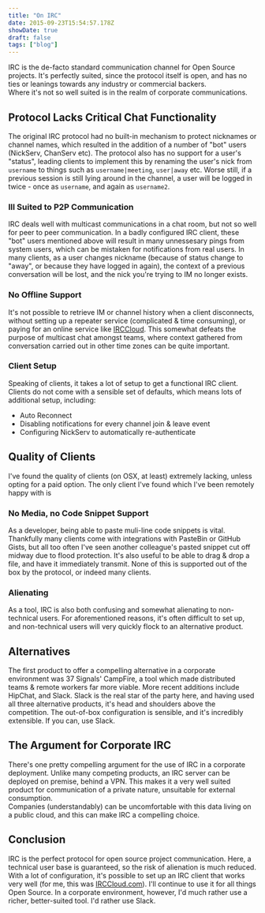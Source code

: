 ```yaml
---
title: "On IRC"
date: 2015-09-23T15:54:57.178Z
showDate: true
draft: false
tags: ["blog"]
---
```


IRC is the de-facto standard communication channel for Open Source projects. It's perfectly suited, since the protocol itself is open, and has no ties or leanings towards any industry or commercial backers.  
Where it's not so well suited is in the realm of corporate communications. 

## Protocol Lacks Critical Chat Functionality
The original IRC protocol had no built-in mechanism to protect nicknames or channel names, which resulted in the addition of a number of "bot" users (NickServ, ChanServ etc). 
The protocol also has no support for a user's "status", leading clients to implement this by renaming the user's nick from `username` to things such as `username|meeting`, `user|away` etc.
Worse still, if a previous session is still lying around in the channel, a user will be logged in twice - once as `username`, and again as `username2`. 

### Ill Suited to P2P Communication
IRC deals well with multicast communications in a chat room, but not so well for peer to peer communication. 
In a badly configured IRC client, these "bot" users mentioned above will result in many unnessesary pings from system users, which can be mistaken for notifications from real users.
In many clients, as a user changes nickname (because of status change to "away", or because they have logged in again), the context of a previous conversation will be lost, and the nick you're trying to IM no longer exists. 

### No Offline Support
It's not possible to retrieve IM or channel history when a client disconnects, without setting up a repeater service (complicated & time consuming), or paying for an online service like [IRCCloud](http://www.irccloud.com). 
This somewhat defeats the purpose of multicast chat amongst teams, where context gathered from conversation carried out in other time zones can be quite important.  

### Client Setup
Speaking of clients, it takes a lot of setup to get a functional IRC client. 
Clients do not come with a sensible set of defaults, which means lots of additional setup, including:

* Auto Reconnect  
* Disabling notifications for every channel join & leave event
* Configuring NickServ to automatically re-authenticate

## Quality of Clients
I've found the quality of clients (on OSX, at least) extremely lacking, unless opting for a paid option. 
The only client I've found which I've been remotely happy with is 

### No Media, no Code Snippet Support
As a developer, being able to paste muli-line code snippets is vital. Thankfully many clients come with integrations with PasteBin or GitHub Gists, but all too often I've seen another colleague's pasted snippet cut off midway due to flood protection. 
It's also useful to be able to drag & drop a file, and have it immediately transmit. None of this is supported out of the box by the protocol, or indeed many clients.

### Alienating
As a tool, IRC is also both confusing and somewhat alienating to non-technical users. For aforementioned reasons, it's often difficult to set up, and non-technical users will very quickly flock to an alternative product.

## Alternatives
The first product to offer a compelling alternative in a corporate environment was 37 Signals' CampFire, a tool which made distributed teams & remote workers far more viable. 
More recent additions include HipChat, and Slack. 
Slack is the real star of the party here, and having used all three alternative products, it's head and shoulders above the competition. 
The out-of-box configuration is sensible, and it's incredibly extensible. If you can, use Slack. 

## The Argument for Corporate IRC
There's one pretty compelling argument for the use of IRC in a corporate deployment. 
Unlike many competing products, an IRC server can be deployed on premise, behind a VPN. This makes it a very well suited product for communication of a private nature, unsuitable for external consumption.  
Companies (understandably) can be uncomfortable with this data living on a public cloud, and this can make IRC a compelling choice.

## Conclusion
IRC is the perfect protocol for open source project communication. Here, a technical user base is guaranteed, so the risk of alienation is much reduced. With a lot of configuration, it's possible to set up an IRC client that works very well (for me, this was [IRCCloud.com](http://irccloud.com)). I'll continue to use it for all things Open Source. 
In a corporate environment, however, I'd much rather use a richer, better-suited tool. I'd rather use Slack. 

